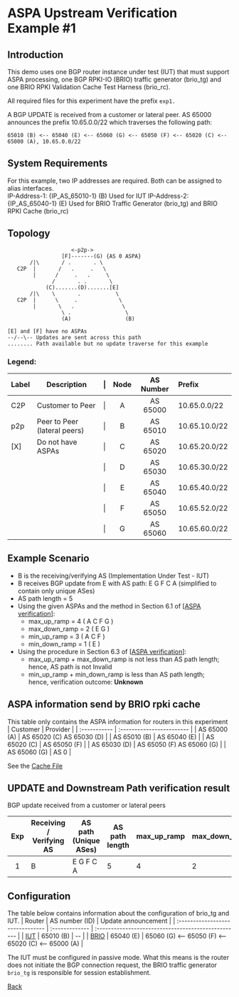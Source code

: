 # ASPA Upstream Verification Example #1

## Introduction
This demo uses one BGP router instance under test (IUT) that must support ASPA 
processing, one BGP RPKI-IO (BRIO) traffic generator (brio_tg) and one BRIO RPKI 
Validation Cache Test Harness (brio_rc). 

All required files for this experiment have the prefix ```exp1.```

A BGP UPDATE is received from a customer or lateral peer. AS 65000 announces the
prefix 10.65.0.0/22 which traverses the following path:  
```
65010 (B) <-- 65040 (E) <-- 65060 (G) <-- 65050 (F) <-- 65020 (C) <-- 65000 (A), 10.65.0.0/22
```  
## System Requirements
For this example, two IP addresses are required. Both can be assigned to alias
interfaces.  
IP-Address-1: {IP_AS_65010-1} (B) Used for IUT 
IP-Address-2: {IP_AS_65040-1} (E) Used for BRIO Traffic Generator (brio_tg) and 
              BRIO RPKI Cache (brio_rc)

## Topology
```
                    <-p2p->
                 [F]-------(G) {AS 0 ASPA}
       /|\       / .       . \ 
   C2P  |       /   .     .   \ 
        |      /     .   .     \ 
              /       . .       \
            (C).......(D).......[E]
       /|\    \       .           \
   C2P  |      \     .             \  
        |       \   .               \ 
                 \ .                 \ 
                 (A)                 (B)

[E] and [F] have no ASPAs  
--/--\-- Updates are sent across this path
........ Path available but no update traverse for this example
```
### Legend:

| Label | Description                  | \| | Node | AS Number | Prefix        |
| ----- | ---------------------------- | -- | :--: | :-------: | :-----------  |
| C2P   | Customer to Peer             | \| |  A   | AS 65000  | 10.65.0.0/22  |
| p2p   | Peer to Peer (lateral peers) | \| |  B   | AS 65010  | 10.65.10.0/22 |
| [X]   | Do not have ASPAs            | \| |  C   | AS 65020  | 10.65.20.0/22 |
|       |                              | \| |  D   | AS 65030  | 10.65.30.0/22 |
|       |                              | \| |  E   | AS 65040  | 10.65.40.0/22 |
|       |                              | \| |  F   | AS 65050  | 10.65.52.0/22 |
|       |                              | \| |  G   | AS 65060  | 10.65.60.0/22 |

## Example Scenario
* B is the receiving/verifying AS (Implementation Under Test - IUT)
* B receives BGP update from E with AS path: E G F C A
  (simplified to contain only unique ASes)
* AS path length = 5
* Using the given ASPAs and the method in Section 6.1 of [[ASPA verification](https://datatracker.ietf.org/doc/draft-ietf-sidrops-aspa-verification/)]:
  * max_up_ramp = 4 ( A C F G )
  * max_down_ramp = 2 ( E G )
  * min_up_ramp = 3 ( A C F )
  * min_down_ramp = 1 ( E )
* Using the procedure in Section 6.3 of [[ASPA verification](https://datatracker.ietf.org/doc/draft-ietf-sidrops-aspa-verification/)]:
  * max_up_ramp + max_down_ramp is not less than AS path length;  
    hence, AS path is not Invalid
  * min_up_ramp + min_down_ramp is less than AS path length;  
    hence, verification outcome: **Unknown**

## ASPA information send by BRIO rpki cache
This table only contains the ASPA information for routers in this experiment
| Customer     | Provider                  |
| :----------- | :------------------------ |
| AS 65000 (A) | AS 65020 (C) AS 65030 (D) |
| AS 65010 (B) | AS 65040 (E)              |
| AS 65020 (C) | AS 65050 (F)              |
| AS 65030 (D) | AS 65050 (F) AS 65060 (G) |
| AS 65060 (G) | AS 0                      |

See the [Cache File](exp1.brio_rc.script)

## UPDATE and Downstream Path verification result
BGP update received from a customer or lateral peers

| Exp | Receiving / Verifying AS | AS path (Unique ASes) | AS path length | max_up_ramp | max_down_ramp | min_up_ramp | min_down_ramp | Upstream Path Verification Result |
| :-: | ------------------------ | --------------------- | -------------- | ----------- | ------------- | ----------- | ------------- | --------------------------------- |
|  1  |    B                     |    E G F C A          |    5           |     4       |     2         |    3        |     1         |     Unknown                       |

## Configuration 
The table below contains information about the configuration of brio_tg and IUT.
| Router                           | AS number (ID) | Update announcement                                 |
| :------------------------------- | :------------- | :-------------------------------------------------- |
| [IUT](exp1.router.tpl.md)        | 65010 (B)      | --                                                  | 
| [BRIO](exp1.brio_tg.as65040.tpl) | 65040 (E)      | 65060 (G) <-- 65050 (F) <-- 65020 (C) <-- 65000 (A) |


The IUT must be configured in passive mode. What this means is the router does 
not initiate the BGP connection request, the BRIO traffic generator ```brio_tg``` 
is responsible for session establishment. 

[Back](README.tpl.md)